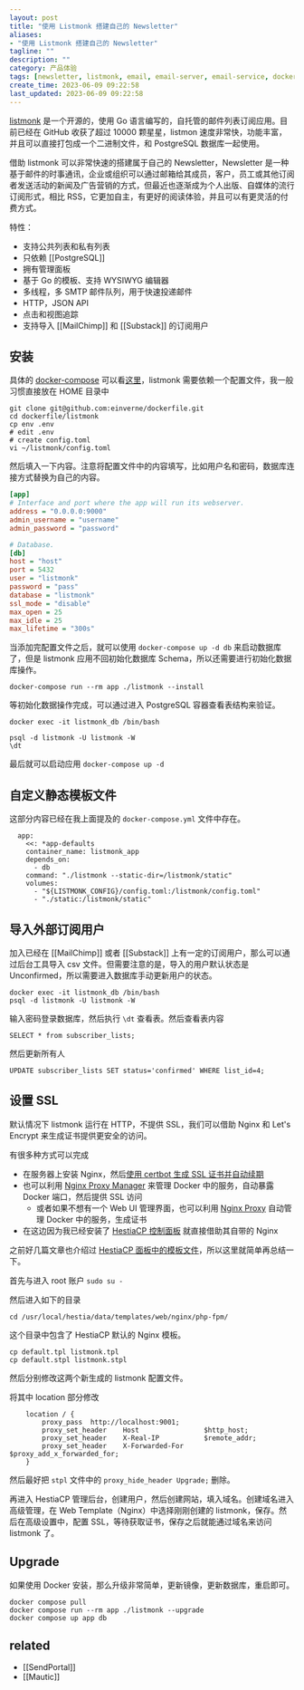 ```yaml
---
layout: post
title: "使用 Listmonk 搭建自己的 Newsletter"
aliases:
- "使用 Listmonk 搭建自己的 Newsletter"
tagline: ""
description: ""
category: 产品体验
tags: [newsletter, listmonk, email, email-server, email-service, docker, postgresql]
create_time: 2023-06-09 09:22:58
last_updated: 2023-06-09 09:22:58
---
```


[listmonk](https://github.com/knadh/listmonk) 是一个开源的，使用 Go 语言编写的，自托管的邮件列表订阅应用。目前已经在 GitHub 收获了超过 10000 颗星星，listmon 速度非常快，功能丰富，并且可以直接打包成一个二进制文件，和 PostgreSQL 数据库一起使用。

借助 listmonk 可以非常快速的搭建属于自己的 Newsletter，Newsletter 是一种基于邮件的时事通讯，企业或组织可以通过邮箱给其成员，客户，员工或其他订阅者发送活动的新闻及广告营销的方式，但最近也逐渐成为个人出版、自媒体的流行订阅形式，相比 RSS，它更加自主，有更好的阅读体验，并且可以有更灵活的付费方式。

特性：

- 支持公共列表和私有列表
- 只依赖 [[PostgreSQL]]
- 拥有管理面板
- 基于 Go 的模板、支持 WYSIWYG 编辑器
- 多线程，多 SMTP 邮件队列，用于快速投递邮件
- HTTP，JSON API
- 点击和视图追踪
- 支持导入 [[MailChimp]] 和 [[Substack]] 的订阅用户

## 安装

具体的 [docker-compose](https://github.com/einverne/dockerfile/tree/master/listmonk) 可以看[这里](https://github.com/einverne/dockerfile/tree/master/listmonk)，listmonk 需要依赖一个配置文件，我一般习惯直接放在 HOME 目录中

```
git clone git@github.com:einverne/dockerfile.git
cd dockerfile/listmonk
cp env .env
# edit .env
# create config.toml
vi ~/listmonk/config.toml
```

然后填入一下内容。注意将配置文件中的内容填写，比如用户名和密码，数据库连接方式替换为自己的内容。

```ini
[app]
# Interface and port where the app will run its webserver.
address = "0.0.0.0:9000"
admin_username = "username"
admin_password = "password"

# Database.
[db]
host = "host"
port = 5432
user = "listmonk"
password = "pass"
database = "listmonk"
ssl_mode = "disable"
max_open = 25
max_idle = 25
max_lifetime = "300s"
```

当添加完配置文件之后，就可以使用 `docker-compose up -d db` 来启动数据库了，但是 listmonk 应用不回初始化数据库 Schema，所以还需要进行初始化数据库操作。

```
docker-compose run --rm app ./listmonk --install
```

等初始化数据操作完成，可以通过进入 PostgreSQL 容器查看表结构来验证。

```
docker exec -it listmonk_db /bin/bash

psql -d listmonk -U listmonk -W
\dt
```

最后就可以启动应用 `docker-compose up -d`

## 自定义静态模板文件

这部分内容已经在我上面提及的 `docker-compose.yml` 文件中存在。

```
  app:
    <<: *app-defaults
    container_name: listmonk_app
    depends_on:
      - db
    command: "./listmonk --static-dir=/listmonk/static"
    volumes:
      - "${LISTMONK_CONFIG}/config.toml:/listmonk/config.toml"
      - "./static:/listmonk/static"
```

## 导入外部订阅用户

加入已经在 [[MailChimp]] 或者 [[Substack]] 上有一定的订阅用户，那么可以通过后台工具导入 csv 文件。但需要注意的是，导入的用户默认状态是 Unconfirmed，所以需要进入数据库手动更新用户的状态。

```
docker exec -it listmonk_db /bin/bash
psql -d listmonk -U listmonk -W
```

输入密码登录数据库，然后执行 `\dt` 查看表。然后查看表内容

```
SELECT * from subscriber_lists;
```

然后更新所有人

```
UPDATE subscriber_lists SET status='confirmed' WHERE list_id=4;
```

## 设置 SSL

默认情况下 listmonk 运行在 HTTP，不提供 SSL，我们可以借助 Nginx 和 Let's Encrypt 来生成证书提供更安全的访问。

有很多种方式可以完成

- 在服务器上安装 Nginx，然后[使用 certbot 生成 SSL 证书并自动续期](/post/2016/02/certbot.html)
- 也可以利用 [Nginx Proxy Manager](/post/2022/02/nginx-proxy-manager.html) 来管理 Docker 中的服务，自动暴露 Docker 端口，然后提供 SSL 访问
  - 或者如果不想有一个 Web UI 管理界面，也可以利用 [Nginx Proxy](/post/2017/02/docker-nginx-host-multiple-websites.html) 自动管理 Docker 中的服务，生成证书
- 在这边因为我已经安装了 [HestiaCP 控制面板](/post/2022/07/web-server-control-panel-hestia-usage.html) 就直接借助其自带的 Nginx

之前好几篇文章也介绍过 [HestiaCP 面板中的模板文件](/post/2023/01/hestiacp-web-template.html)，所以这里就简单再总结一下。

首先与进入 root 账户 `sudo su -`

然后进入如下的目录

```
cd /usr/local/hestia/data/templates/web/nginx/php-fpm/
```

这个目录中包含了 HestiaCP 默认的 Nginx 模板。

```
cp default.tpl listmonk.tpl
cp default.stpl listmonk.stpl
```

然后分别修改这两个新生成的 listmonk 配置文件。

将其中 location 部分修改

```
    location / {
        proxy_pass  http://localhost:9001;
        proxy_set_header    Host                $http_host;
        proxy_set_header    X-Real-IP           $remote_addr;
        proxy_set_header    X-Forwarded-For     $proxy_add_x_forwarded_for;
    }
```

然后最好把 `stpl` 文件中的 `proxy_hide_header Upgrade;` 删除。

再进入 HestiaCP 管理后台，创建用户，然后创建网站，填入域名。创建域名进入高级管理，在 Web Template（Nginx）中选择刚刚创建的 listmonk，保存。然后在高级设置中，配置 SSL，等待获取证书，保存之后就能通过域名来访问 listmonk 了。

## Upgrade
如果使用 Docker 安装，那么升级非常简单，更新镜像，更新数据库，重启即可。

```
docker compose pull
docker compose run --rm app ./listmonk --upgrade
docker compose up app db
```


## related

- [[SendPortal]]
- [[Mautic]]